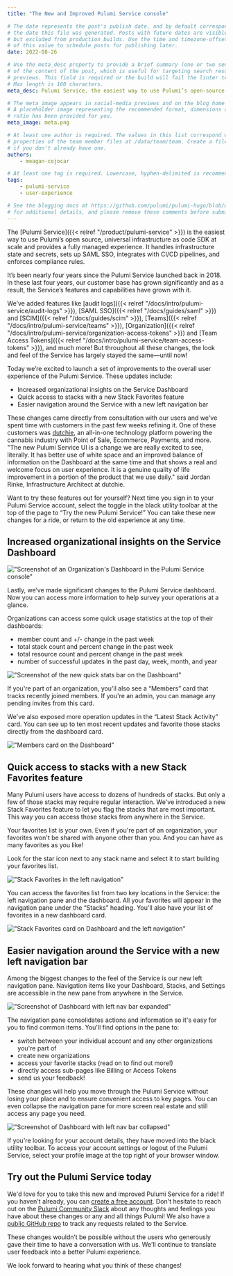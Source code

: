 ```yaml
---
title: "The New and Improved Pulumi Service console"

# The date represents the post's publish date, and by default corresponds with
# the date this file was generated. Posts with future dates are visible in development,
# but excluded from production builds. Use the time and timezone-offset portions of
# of this value to schedule posts for publishing later.
date: 2022-08-26

# Use the meta_desc property to provide a brief summary (one or two sentences)
# of the content of the post, which is useful for targeting search results or social-media
# previews. This field is required or the build will fail the linter test. 
# Max length is 160 characters.
meta_desc: Pulumi Service, the easiest way to use Pulumi’s open-source universal infrastructure as code, just got better with a new and improved console.

# The meta_image appears in social-media previews and on the blog home page.
# A placeholder image representing the recommended format, dimensions and aspect
# ratio has been provided for you.
meta_image: meta.png

# At least one author is required. The values in this list correspond with the `id`
# properties of the team member files at /data/team/team. Create a file for yourself
# if you don't already have one.
authors:
    - meagan-cojocar

# At least one tag is required. Lowercase, hyphen-delimited is recommended.
tags:
    - pulumi-service
    - user-experience

# See the blogging docs at https://github.com/pulumi/pulumi-hugo/blob/master/BLOGGING.md.
# for additional details, and please remove these comments before submitting for review.
---
```


The [Pulumi Service]({{< relref "/product/pulumi-service" >}}) is the easiest way to use Pulumi’s open source, universal infrastructure as code SDK at scale and provides a fully managed experience. It handles infrastructure state and secrets, sets up SAML SSO, integrates with CI/CD pipelines, and enforces compliance rules.

It’s been nearly four years since the Pulumi Service launched back in 2018. In these last four years, our customer base has grown significantly and as a result, the Service’s features and capabilities have grown with it. 

<!--more-->
We’ve added features like [audit logs]({{< relref "/docs/intro/pulumi-service/audit-logs" >}}), [SAML SSO]({{< relref "/docs/guides/saml" >}}) and [SCIM]({{< relref "/docs/guides/scim" >}}), [Teams]({{< relref "/docs/intro/pulumi-service/teams" >}}), [Organization]({{< relref "/docs/intro/pulumi-service/organization-access-tokens" >}}) and [Team Access Tokens]({{< relref "/docs/intro/pulumi-service/team-access-tokens" >}}), and much more! But throughout all these changes, the look and feel of the Service has largely stayed the same—until now!

Today we’re excited to launch a set of improvements to the overall user experience of the Pulumi Service. These updates include:

- Increased organizational insights on the Service Dashboard
- Quick access to stacks with a new Stack Favorites feature
- Easier navigation around the Service with a new left navigation bar

These changes came directly from consultation with our users and we've spent time with customers in the past few weeks refining it. One of these customers was [dutchie](https://dutchie.com), an all-in-one technology platform powering the cannabis industry with Point of Sale, Ecommerce, Payments, and more. "The new Pulumi Service UI is a change we are really excited to see, literally. It has better use of white space and an improved balance of information on the Dashboard at the same time and that shows a real and welcome focus on user experience. It is a genuine quality of life improvement in a portion of the product that we use daily." said Jordan Rinke, Infrastructure Architect at dutchie.

Want to try these features out for yourself? Next time you sign in to your Pulumi Service account, select the toggle in the black utility toolbar at the top of the page to “Try the new Pulumi Service!” You can take these new changes for a ride, or return to the old experience at any time.

## Increased organizational insights on the Service Dashboard

!["Screenshot of an Organization's Dashboard in the Pulumi Service console"](dashboard.png)

Lastly, we’ve made significant changes to the Pulumi Service dashboard. Now you can access more information to help survey your operations at a glance.

Organizations can access some quick usage statistics at the top of their dashboards:

- member count and +/- change in the past week
- total stack count and percent change in the past week
- total resource count and percent change in the past week
- number of successful updates in the past day, week, month, and year

!["Screenshot of the new quick stats bar on the Dashboard"](dashboard-quick-stats.png)

If you're part of an organization, you'll also see a “Members” card that tracks recently joined members. If you're an admin, you can manage any pending invites from this card.

We've also exposed more operation updates in the “Latest Stack Activity” card. You can see up to ten most recent updates and favorite those stacks directly from the dashboard card.

!["Members card on the Dashboard"](members-stack-activity-cards.png)

## Quick access to stacks with a new Stack Favorites feature

Many Pulumi users have access to dozens of hundreds of stacks. But only a few of those stacks may require regular interaction. We've introduced a new Stack Favorites feature to let you flag the stacks that are most important. This way you can access those stacks from anywhere in the Service.

Your favorites list is your own. Even if you're part of an organization, your favorites won't be shared with anyone other than you. And you can have as many favorites as you like!

Look for the star icon next to any stack name and select it to start building your favorites list.

!["Stack Favorites in the left navigation"](stack-navigation.png)

You can access the favorites list from two key locations in the Service: the left navigation pane and the dashboard. All your favorites will appear in the navigation pane under the “Stacks” heading. You'll also have your list of favorites in a new dashboard card.

!["Stack Favorites card on Dashboard and the left navigation"](stacks-navigation-favorites-card.png)

## Easier navigation around the Service with a new left navigation bar

Among the biggest changes to the feel of the Service is our new left navigation pane. Navigation items like your Dashboard, Stacks, and Settings are accessible in the new pane from anywhere in the Service.

!["Screenshot of Dashboard with left nav bar expanded"](dashboard-nav-expanded.png)

The navigation pane consolidates actions and information so it's easy for you to find common items. You'll find options in the pane to:

- switch between your individual account and any other organizations you're part of
- create new organizations
- access your favorite stacks (read on to find out more!)
- directly access sub-pages like Billing or Access Tokens
- send us your feedback!

These changes will help you move through the Pulumi Service without losing your place and to ensure convenient access to key pages. You can even collapse the navigation pane for more screen real estate and still access any page you need.

!["Screenshot of Dashboard with left nav bar collapsed"](dashboard-nav-collapsed.png)

If you're looking for your account details, they have moved into the black utility toolbar. To access your account settings or logout of the Pulumi Service, select your profile image at the top right of your browser window.

## Try out the Pulumi Service today

We'd love for you to take this new and improved Pulumi Service for a ride!  If you haven't already, you can [create a free account](https://app.pulumi.com/signup). Don't hesitate to reach out on the [Pulumi Community Slack](https://slack.pulumi.com/?_gl=1*abbv2y*_ga*MTgxNzE0MTI3LjE2NDM3MzcwNTU.*_ga_FQHG5CVY2D*MTY1NzY0ODc4NC4xMzMuMC4xNjU3NjQ4Nzg0LjYw) about any thoughts and feelings you have about these changes or any and all things Pulumi! We also have a [public GitHub repo](https://github.com/pulumi/service-requests/issues) to track any requests related to the Service.

These changes wouldn’t be possible without the users who generously gave their time to have a conversation with us. We'll continue to translate user feedback into a better Pulumi experience.

We look forward to hearing what you think of these changes!
